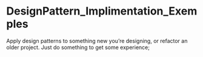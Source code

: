 # DesignPattern_Implimentation_Exemples
Apply design patterns to something new you’re designing, or
refactor an older project. Just do something to get
some experience;
